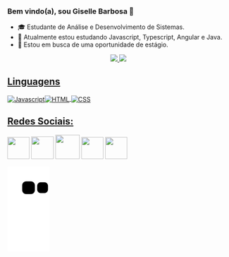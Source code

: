 

### Bem vindo(a), sou Giselle Barbosa 👋

- :mortar_board: Estudante de Análise e Desenvolvimento de Sistemas.
- 🌱 Atualmente estou estudando Javascript, Typescript, Angular e Java.
- :dart: Estou em busca de uma oportunidade de estágio.

<div align="center">
  <a href="https://github.com/GiselleBarbosa">
  <img height="165em" src="https://github-readme-stats.vercel.app/api?username=GiselleBarbosa&show_icons=true&theme=dracula&include_all_commits=true&count_private=true"/>
  <img height="165em" src="https://github-readme-stats.vercel.app/api/top-langs/?username=GiselleBarbosa&layout=compact&langs_count=7&theme=dracula"/>
</div>


## Linguagens
  <div> 
 <img alt="Javascript" align="center" height="60" width="60" src="https://user-images.githubusercontent.com/93397497/173885947-7c1a5086-9675-49e5-847b-ca8e78a7f622.png"><img alt="HTML" align="center"  height="60" width="60" src="https://user-images.githubusercontent.com/93397497/173886271-6b2e6173-f3eb-408a-9b5f-fe5d21ca43df.png"> <img alt="CSS" align="center"  height="46" width="46" src="https://user-images.githubusercontent.com/93397497/173884867-333a8ece-c6d0-4bbd-b96b-a7f5e0da8d6c.png" 
   >
  </div> 
  
  ## Redes Sociais:
  <div>
<a href = "mailto:giselle.barbosadev@gmail.com"><img width="50" height="50"  src="https://cdn-icons-png.flaticon.com/512/552/552486.png" target="_blank"></a>		  <a href="https://www.linkedin.com/in/gisellebarb/" target="_blank"><img width="51" height="51" src="https://user-images.githubusercontent.com/93397497/173881361-44ebc3a1-211a-4550-a44a-73a7438bd1b7.png" target="_blank"></a>				<a href="https://discord.com/invite/rBeRrEtyp2" target="_blank"><img width="55" height="55" src="https://user-images.githubusercontent.com/93397497/173881237-d01020d1-47a8-4758-95a1-4d697cc8dd37.png" target="_blank"></a>		<a align="center" href="https://instagram.com/sellebarb" target="_blank"><img width="50" height="50" src="https://user-images.githubusercontent.com/93397497/173881702-c0aa228b-c3e0-4670-b1fa-9017ab3ddeac.png" target="_blank"></a>     <a align="center" href="https://gisellebarbosa.github.io/portfolio/" target="_blank"><img width="50" height="50" src="https://user-images.githubusercontent.com/93397497/173899426-9a6e8a5c-06db-4507-a3d7-eec6e64eaf35.png" target="_blank"></a>    
</div>
 
  
  
 ![Snake animation](https://github.com/GiselleBarbosa/GiselleBarbosa/blob/output/github-contribution-grid-snake.svg)
